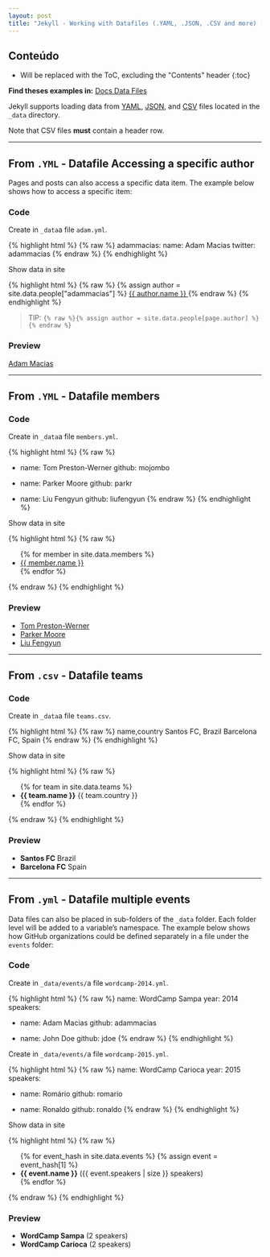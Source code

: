 ```yaml
---
layout: post
title: "Jekyll - Working with Datafiles (.YAML, .JSON, .CSV and more) (Rascunho)"
---
```


## Conteúdo

* Will be replaced with the ToC, excluding the "Contents" header
{:toc}

<div class="alert alert-info">
  <b>Find theses examples in:</b> <a href="http://jekyllrb.com/docs/datafiles/">Docs Data Files</a>
</div>

Jekyll supports loading data from [YAML](http://yaml.org/), [JSON](http://www.json.org/),
and [CSV](https://en.wikipedia.org/wiki/Comma-separated_values) files located in the `_data` directory.

Note that CSV files **must** contain a header row.

***

## From `.YML` - Datafile Accessing a specific author

Pages and posts can also access a specific data item. The example below shows how to access a specific item:

### Code

Create in `_data`a file `adam.yml`.

{% highlight html %}
{% raw %}
adammacias:
    name: Adam Macias
    twitter: adammacias
{% endraw %}
{% endhighlight %}

Show data in site

{% highlight html %}
{% raw %}
{% assign author = site.data.people["adammacias"] %}
<a rel="author" href="http://twitter.com/{{ author.twitter }}" title="{{ author.name }}"> {{ author.name }} </a>
{% endraw %}
{% endhighlight %}

> TIP: ```{% raw %}{% assign author = site.data.people[page.author] %}{% endraw %}```

### Preview

<p><a rel="author" href="http://twitter.com/adammacias" title="Adam Macias"> Adam Macias </a></p>

***

## From `.YML` - Datafile members

### Code

Create in `_data`a file `members.yml`.

{% highlight html %}
{% raw %}
- name: Tom Preston-Werner
  github: mojombo

- name: Parker Moore
  github: parkr

- name: Liu Fengyun
  github: liufengyun
{% endraw %}
{% endhighlight %}

Show data in site

{% highlight html %}
{% raw %}
<ul>
{% for member in site.data.members %}
  <li><a href="https://github.com/{{ member.github }}"> {{ member.name }} </a></li>
{% endfor %}
</ul>
{% endraw %}
{% endhighlight %}

### Preview

<ul>
  <li><a href="https://github.com/mojombo"> Tom Preston-Werner </a></li>
  <li><a href="https://github.com/parkr"> Parker Moore </a></li>
  <li><a href="https://github.com/liufengyun"> Liu Fengyun </a></li>
</ul>

***

## From `.csv` - Datafile teams

### Code

Create in `_data`a file `teams.csv`.

{% highlight html %}
{% raw %}
name,country
Santos FC, Brazil
Barcelona FC, Spain
{% endraw %}
{% endhighlight %}

Show data in site

{% highlight html %}
{% raw %}
<ul>
{% for team in site.data.teams %}
  <li><b>{{ team.name }}</b> {{ team.country }}</li>
{% endfor %}
</ul>
{% endraw %}
{% endhighlight %}

### Preview

<ul>
  <li><b>Santos FC</b>  Brazil</li>
  <li><b>Barcelona FC</b>  Spain</li>
</ul>

***

## From `.yml` - Datafile **multiple** events

Data files can also be placed in sub-folders of the `_data` folder.
Each folder level will be added to a variable’s namespace.
The example below shows how GitHub organizations could be defined separately in a file under the `events` folder:


### Code

Create in `_data/events/`a file `wordcamp-2014.yml`.

{% highlight html %}
{% raw %}
name: WordCamp Sampa
year: 2014
speakers:
  - name: Adam Macias
    github: adammacias

  - name: John Doe
    github: jdoe
{% endraw %}
{% endhighlight %}

Create in `_data/events/`a file `wordcamp-2015.yml`.

{% highlight html %}
{% raw %}
name: WordCamp Carioca
year: 2015
speakers:
  - name: Romário
    github: romario

  - name: Ronaldo
    github: ronaldo
{% endraw %}
{% endhighlight %}

Show data in site

{% highlight html %}
{% raw %}
<ul>
{% for event_hash in site.data.events %}
{% assign event = event_hash[1] %}
  <li><b>{{ event.name }}</b> ({{ event.speakers | size }} speakers)</li>
{% endfor %}
</ul>
{% endraw %}
{% endhighlight %}

### Preview

<ul>
  <li><b>WordCamp Sampa</b> (2 speakers)</li>
  <li><b>WordCamp Carioca</b> (2 speakers)</li>
</ul>
